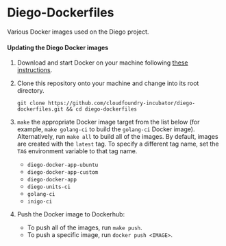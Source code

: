 # Diego-Dockerfiles

Various Docker images used on the Diego project.

#### Updating the Diego Docker images

1. Download and start Docker on your machine following [these instructions](https://docs.docker.com/machine/get-started/).

1. Clone this repository onto your machine and change into its root directory.

   ```
   git clone https://github.com/cloudfoundry-incubator/diego-dockerfiles.git && cd diego-dockerfiles
   ```

1. `make` the appropriate Docker image target from the list below (for example, `make golang-ci` to build the `golang-ci` Docker image). Alternatively, run `make all` to build all of the images. By default, images are created with the `latest` tag. To specify a different tag name, set the `TAG` environment variable to that tag name.

   - `diego-docker-app-ubuntu`
   - `diego-docker-app-custom`
   - `diego-docker-app`
   - `diego-units-ci`
   - `golang-ci`
   - `inigo-ci`

1. Push the Docker image to Dockerhub:
   - To push all of the images, run `make push`.
   - To push a specific image, run `docker push <IMAGE>`.
